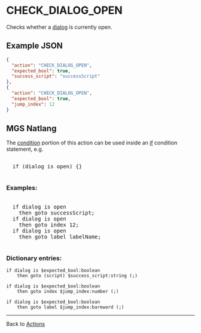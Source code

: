 # CHECK_DIALOG_OPEN

Checks whether a [dialog](../dialogs) is currently open.

## Example JSON

```json
{
  "action": "CHECK_DIALOG_OPEN",
  "expected_bool": true,
  "success_script": "successScript"
},
{
  "action": "CHECK_DIALOG_OPEN",
  "expected_bool": true,
  "jump_index": 12
}
```

## MGS Natlang

The [condition](../actions/conditional_gotos) portion of this action can be used inside an [if](../mgs/advanced_syntax/if_and_else) condition statement, e.g.

<pre class="HyperMD-codeblock mgs">

  <span class="control">if</span> <span class="bracket">(</span><span class="target">dialog</span> <span class="operator">is</span> <span class="language-constant">open</span><span class="bracket">)</span> <span class="bracket">{</span><span class="bracket">}</span>

</pre>

### Examples:

<pre class="HyperMD-codeblock mgs">

  <span class="control">if</span> <span class="target">dialog</span> <span class="operator">is</span> <span class="language-constant">open</span>
    <span class="control">then</span> <span class="control">goto</span> <span class="script">successScript</span><span class="terminator">;</span>
  <span class="control">if</span> <span class="target">dialog</span> <span class="operator">is</span> <span class="language-constant">open</span>
    <span class="control">then</span> <span class="control">goto</span> <span class="sigil">index</span> <span class="number">12</span><span class="terminator">;</span>
  <span class="control">if</span> <span class="target">dialog</span> <span class="operator">is</span> <span class="language-constant">open</span>
    <span class="control">then</span> <span class="control">goto</span> <span class="sigil">label</span> <span class="string">labelName</span><span class="terminator">;</span>

</pre>

### Dictionary entries:

```
if dialog is $expected_bool:boolean
    then goto (script) $success_script:string (;)

if dialog is $expected_bool:boolean
    then goto index $jump_index:number (;)

if dialog is $expected_bool:boolean
    then goto label $jump_index:bareword (;)
```

---

Back to [Actions](../actions)
